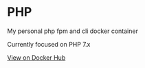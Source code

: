# PHP

My personal php fpm and cli docker container

Currently focused on PHP 7.x

[View on Docker Hub](https://hub.docker.com/r/jeffturcotte/php-fpm://hub.docker.com/r/jeffturcotte/php-fpm/)
